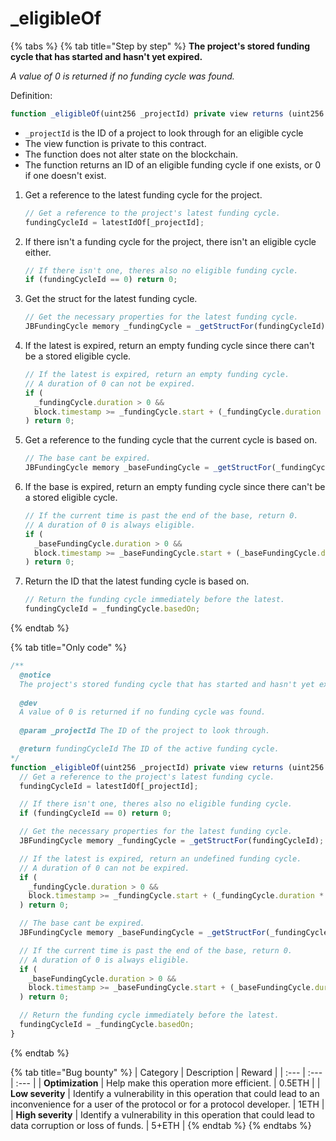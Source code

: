 # \_eligibleOf

{% tabs %}
{% tab title="Step by step" %}
**The project's stored funding cycle that has started and hasn't yet expired.**

_A value of 0 is returned if no funding cycle was found._

Definition:

```javascript
function _eligibleOf(uint256 _projectId) private view returns (uint256 fundingCycleId) { ... } 
```

* `_projectId` is the ID of a project to look through for an eligible cycle
* The view function is private to this contract.
* The function does not alter state on the blockchain.
* The function returns an ID of an eligible funding cycle if one exists, or 0 if one doesn't exist.

1. Get a reference to the latest funding cycle for the project.

   ```javascript
   // Get a reference to the project's latest funding cycle.
   fundingCycleId = latestIdOf[_projectId];
   ```

2. If there isn't a funding cycle for the project, there isn't an eligible cycle either.

   ```javascript
   // If there isn't one, theres also no eligible funding cycle.
   if (fundingCycleId == 0) return 0;
   ```

3. Get the struct for the latest funding cycle.

   ```javascript
   // Get the necessary properties for the latest funding cycle.
   JBFundingCycle memory _fundingCycle = _getStructFor(fundingCycleId);
   ```

4. If the latest is expired, return an empty funding cycle since there can't be a stored eligible cycle.

   ```javascript
   // If the latest is expired, return an empty funding cycle.
   // A duration of 0 can not be expired.
   if (
     _fundingCycle.duration > 0 &&
     block.timestamp >= _fundingCycle.start + (_fundingCycle.duration * SECONDS_IN_DAY)
   ) return 0;
   ```

5. Get a reference to the funding cycle that the current cycle is based on.

   ```javascript
   // The base cant be expired.
   JBFundingCycle memory _baseFundingCycle = _getStructFor(_fundingCycle.basedOn);
   ```

6. If the base is expired, return an empty funding cycle since there can't be a stored eligible cycle.

   ```javascript
   // If the current time is past the end of the base, return 0.
   // A duration of 0 is always eligible.
   if (
     _baseFundingCycle.duration > 0 &&
     block.timestamp >= _baseFundingCycle.start + (_baseFundingCycle.duration * SECONDS_IN_DAY)
   ) return 0;
   ```

7. Return the ID that the latest funding cycle is based on.

   ```javascript
   // Return the funding cycle immediately before the latest.
   fundingCycleId = _fundingCycle.basedOn;
   ```
{% endtab %}

{% tab title="Only code" %}
```javascript
/**
  @notice 
  The project's stored funding cycle that has started and hasn't yet expired.
  
  @dev
  A value of 0 is returned if no funding cycle was found.
  
  @param _projectId The ID of the project to look through.

  @return fundingCycleId The ID of the active funding cycle.
*/
function _eligibleOf(uint256 _projectId) private view returns (uint256 fundingCycleId) {
  // Get a reference to the project's latest funding cycle.
  fundingCycleId = latestIdOf[_projectId];

  // If there isn't one, theres also no eligible funding cycle.
  if (fundingCycleId == 0) return 0;

  // Get the necessary properties for the latest funding cycle.
  JBFundingCycle memory _fundingCycle = _getStructFor(fundingCycleId);

  // If the latest is expired, return an undefined funding cycle.
  // A duration of 0 can not be expired.
  if (
    _fundingCycle.duration > 0 &&
    block.timestamp >= _fundingCycle.start + (_fundingCycle.duration * SECONDS_IN_DAY)
  ) return 0;

  // The base cant be expired.
  JBFundingCycle memory _baseFundingCycle = _getStructFor(_fundingCycle.basedOn);

  // If the current time is past the end of the base, return 0.
  // A duration of 0 is always eligible.
  if (
    _baseFundingCycle.duration > 0 &&
    block.timestamp >= _baseFundingCycle.start + (_baseFundingCycle.duration * SECONDS_IN_DAY)
  ) return 0;

  // Return the funding cycle immediately before the latest.
  fundingCycleId = _fundingCycle.basedOn;
}
```
{% endtab %}

{% tab title="Bug bounty" %}
| Category | Description | Reward |
| :--- | :--- | :--- |
| **Optimization** | Help make this operation more efficient. | 0.5ETH |
| **Low severity** | Identify a vulnerability in this operation that could lead to an inconvenience for a user of the protocol or for a protocol developer. | 1ETH |
| **High severity** | Identify a vulnerability in this operation that could lead to data corruption or loss of funds. | 5+ETH |
{% endtab %}
{% endtabs %}

